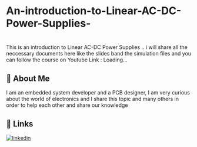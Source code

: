 
# An-introduction-to-Linear-AC-DC-Power-Supplies- 

# <under construction> 
This is an introduction to Linear AC-DC Power Supplies .. i will share all the neccessary documents here like the slides band the simulation files and you can follow the course on Youtube 
Link : Loading...


## 🚀 About Me
I am an embedded system developer and a PCB designer, I am very curious about the world of electronics and I share this topic and many others in order to help each other and share our knowledge
## 🔗 Links
[![linkedin](https://img.shields.io/badge/linkedin-0A66C2?style=for-the-badge&logo=linkedin&logoColor=white)](https://www.linkedin.com/in/yasser-jamli-718582206/)


